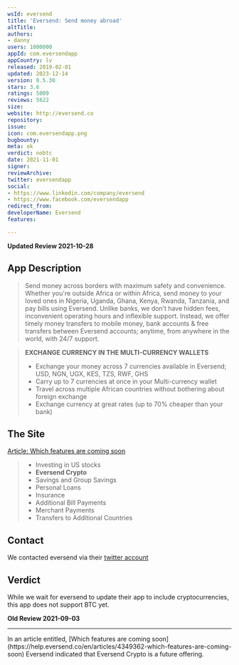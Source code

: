 ```yaml
---
wsId: eversend
title: 'Eversend: Send money abroad'
altTitle: 
authors:
- danny
users: 1000000
appId: com.eversendapp
appCountry: lv
released: 2019-02-01
updated: 2023-12-14
version: 0.5.30
stars: 3.6
ratings: 5009
reviews: 5622
size: 
website: http://eversend.co
repository: 
issue: 
icon: com.eversendapp.png
bugbounty: 
meta: ok
verdict: nobtc
date: 2021-11-01
signer: 
reviewArchive: 
twitter: eversendapp
social:
- https://www.linkedin.com/company/eversend
- https://www.facebook.com/eversendapp
redirect_from: 
developerName: Eversend
features: 

---
```


**Updated Review 2021-10-28**

## App Description

> Send money across borders with maximum safety and convenience. Whether you're outside Africa or within Africa, send money to your loved ones in Nigeria, Uganda, Ghana, Kenya, Rwanda, Tanzania, and pay bills using Eversend. Unlike banks, we don’t have hidden fees, inconvenient operating hours and inflexible support. Instead, we offer timely money transfers to mobile money, bank accounts & free transfers between Eversend accounts; anytime, from anywhere in the world, with 24/7 support.

> **EXCHANGE CURRENCY IN THE MULTI-CURRENCY WALLETS**
> - Exchange your money across 7 currencies available in Eversend; USD, NGN, UGX, KES, TZS, RWF, GHS
> - Carry up to 7 currencies at once in your Multi-currency wallet
> - Travel across multiple African countries without bothering about foreign exchange
> - Exchange currency at great rates (up to 70% cheaper than your bank)

## The Site

[Article: Which features are coming soon](https://help.eversend.co/en/articles/4349362-which-features-are-coming-soon)

> - Investing in US stocks
> - **Eversend Crypto**
> - Savings and Group Savings
> - Personal Loans 
> - Insurance
> - Additional Bill Payments
> - Merchant Payments
> - Transfers to Additional Countries

## Contact

We contacted eversend via their [twitter account](https://twitter.com/BitcoinWalletz/status/1453638540869332993)  

## Verdict

While we wait for eversend to update their app to include cryptocurrencies, this app does not support BTC yet.

**Old Review 2021-09-03**
<hr />
In an article entitled, [Which features are coming soon](https://help.eversend.co/en/articles/4349362-which-features-are-coming-soon) 
Eversend indicated that Eversend Crypto is a future offering.

